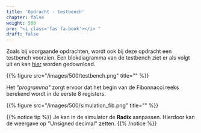 ```yaml
---
title: 'Opdracht - testbench'
chapter: false
weight: 560
pre: "<i class='fas fa-book'></i> "
draft: false
---
```


Zoals bij voorgaande opdrachten, wordt ook bij deze opdracht een testbench voorzien. Een blokdiagramma van de testbench ziet er als volgt uit en kan <a href="/hdlsrc/500/processor_tb.vhd" download>hier</a> worden gedownload.

{{% figure src="/images/500/testbench.png" title="" %}}

Het *"programma"* zorgt ervoor dat het begin van de Fibonnacci reeks berekend wordt in de eerste 8 registers.

{{% figure src="/images/500/simulation_fib.png" title="" %}}

<!-- Different types for notices are: info (yellow), tip (green), warning (red), note (blue)-->
{{% notice tip %}}
Je kan in de simulator de **Radix** aanpassen. Hierdoor kan de weergave op "Unsigned decimal" zetten.
{{% /notice %}}


